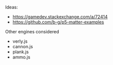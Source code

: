 
Ideas:
- https://gamedev.stackexchange.com/a/72414
- https://github.com/b-g/p5-matter-examples


Other engines considered

- verly.js
- cannon.js
- plank.js
- ammo.js
